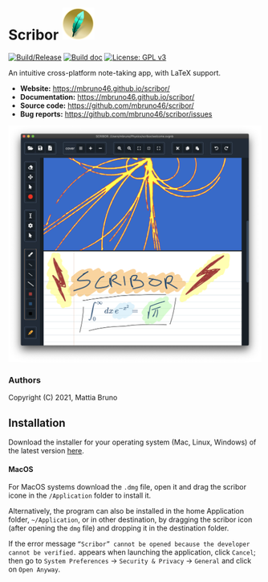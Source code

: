 
# Scribor <img src="./build/icons/256x256.png" height="64px">

[![Build/Release](https://github.com/mbruno46/scribor/actions/workflows/release.yml/badge.svg)](https://github.com/mbruno46/scribor/actions/workflows/release.yml)
[![Build doc](https://github.com/mbruno46/scribor/actions/workflows/doc.yml/badge.svg)](https://github.com/mbruno46/scribor/actions/workflows/doc.yml)
[![License: GPL v3](https://img.shields.io/badge/License-GPLv3-blue.svg)](https://www.gnu.org/licenses/gpl-3.0)

An intuitive cross-platform note-taking app, with LaTeX support.

- **Website:** https://mbruno46.github.io/scribor/
- **Documentation:** https://mbruno46.github.io/scribor/
- **Source code:** https://github.com/mbruno46/scribor/
- **Bug reports:** https://github.com/mbruno46/scribor/issues

[![scribor](./doc/_images/screenshot1.png)](https://mbruno46.github.io/scribor/)


### Authors

Copyright (C) 2021, Mattia Bruno

## Installation

Download the installer for your operating system (Mac, Linux, Windows) of the
latest version [here](https://github.com/mbruno46/scribor/releases/latest).

#### MacOS

For MacOS systems download the `.dmg` file, open it and drag the scribor icone in the `/Application` folder to install it.

Alternatively, the program can also be installed in the home Application folder, `~/Application`, or in other destination, by dragging the scribor icon (after opening the `dmg` file) and dropping it in the destination folder.

If the error message `“Scribor” cannot be opened because the developer cannot be verified.` appears when launching the application, click `Cancel`; then go to
`System Preferences` -> `Security & Privacy` -> `General` and click on `Open Anyway`.
